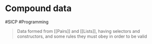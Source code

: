 # Compound data
#SICP #Programming 
> Data formed from [[Pairs]] and [[Lists]], having selectors and constructors, and some rules they must obey in order to be valid